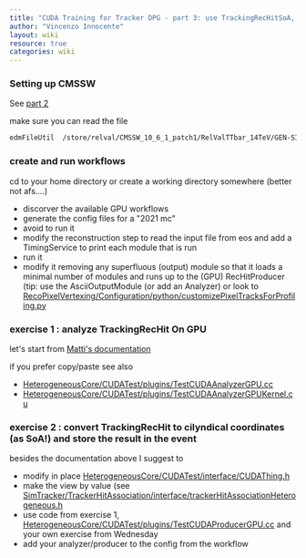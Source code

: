 ```yaml
---
title: "CUDA Training for Tracker DPG - part 3: use TrackingRecHitSoA, create your own SoA"
author: "Vincenzo Innocente"
layout: wiki
resource: true
categories: wiki
---
```


### Setting up CMSSW
See [part 2](cuda_training_dpg_12_2019_part2.md)

make sure you can read the file
```bash
edmFileUtil  /store/relval/CMSSW_10_6_1_patch1/RelValTTbar_14TeV/GEN-SIM-DIGI-RAW/PU_106X_mcRun3_2021_realistic_v3-v1/10000/F43C676F-C0C5-D04B-802E-F5C265084C20.root
```

### create and run workflows
cd to your home directory or create a working directory somewhere (better not afs....)

   - discorver the available GPU workflows 
   - generate the config files for a "2021 mc"
   - avoid to run it 
   - modify the reconstruction step to read the input file from eos and add a TimingService to print each module that is run
   - run it
   - modify it removing any superfluous (output) module so that it loads a minimal number of modules and runs up to the (GPU) RecHitProducer  (tip: use the AsciiOutputModule (or add an Analyzer) or look to [RecoPixelVertexing/Configuration/python/customizePixelTracksForProfiling.py](https://github.com/cms-patatrack/cmssw/blob/CMSSW_11_0_X_Patatrack/RecoPixelVertexing/Configuration/python/customizePixelTracksForProfiling.py)

### exercise 1 : analyze TrackingRecHit On GPU

let's start from [Matti's documentation](https://github.com/cms-patatrack/cmssw/blob/master/HeterogeneousCore/CUDACore/README.md#producer-with-cuda-input-and-output-without-externalwork)

if you prefer copy/paste see also
   - [HeterogeneousCore/CUDATest/plugins/TestCUDAAnalyzerGPU.cc](https://github.com/cms-patatrack/cmssw/blob/CMSSW_11_0_X_Patatrack/HeterogeneousCore/CUDATest/plugins/TestCUDAAnalyzerGPU.cc)
   - [HeterogeneousCore/CUDATest/plugins/TestCUDAAnalyzerGPUKernel.cu](https://github.com/cms-patatrack/cmssw/blob/CMSSW_11_0_X_Patatrack/HeterogeneousCore/CUDATest/plugins/TestCUDAAnalyzerGPUKernel.cu)

### exercise 2 : convert TrackingRecHit to cilyndical coordinates (as SoA!) and store the result in the event
besides the documentation above I suggest to
   - modify in place [HeterogeneousCore/CUDATest/interface/CUDAThing.h](https://github.com/cms-patatrack/cmssw/blob/CMSSW_11_0_X_Patatrack/HeterogeneousCore/CUDATest/interface/CUDAThing.h)
   - make the view by value (see [SimTracker/TrackerHitAssociation/interface/trackerHitAssociationHeterogeneous.h](https://github.com/cms-patatrack/cmssw/blob/CMSSW_11_0_X_Patatrack/SimTracker/TrackerHitAssociation/interface/trackerHitAssociationHeterogeneous.h)
   - use code from exercise 1, [HeterogeneousCore/CUDATest/plugins/TestCUDAProducerGPU.cc](https://github.com/cms-patatrack/cmssw/blob/CMSSW_11_0_X_Patatrack/HeterogeneousCore/CUDATest/plugins/TestCUDAProducerGPU.cc) and your own exercise from Wednesday
   - add your analyzer/producer to the config from the workflow
